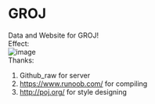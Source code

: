 # GROJ

Data and Website for GROJ!  
Effect:  
![image](https://user-images.githubusercontent.com/114752061/227176043-2ab86575-5a4a-481e-abc9-f7958f6a0ceb.png)  
Thanks:
1. Github_raw for server
2. <https://www.runoob.com/> for compiling
3. <http://poj.org/> for style designing
